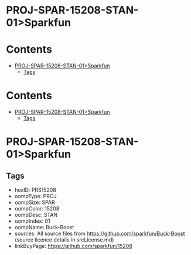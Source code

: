 
PROJ-SPAR-15208-STAN-01>Sparkfun
================================

Contents
========

* [PROJ-SPAR-15208-STAN-01>Sparkfun](#proj-spar-15208-stan-01sparkfun)
	* [Tags](#tags)

Contents
========

* [PROJ-SPAR-15208-STAN-01>Sparkfun](#proj-spar-15208-stan-01sparkfun)
	* [Tags](#tags)

# PROJ-SPAR-15208-STAN-01>Sparkfun

## Tags

- hexID: PRS15208
- oompType: PROJ
- oompSize: SPAR
- oompColor: 15208
- oompDesc: STAN
- oompIndex: 01
- oompName: Buck-Boost
- sources: All source files from https://github.com/sparkfun/Buck-Boost (source licence details in srcLicense.md)
- linkBuyPage: https://github.com/sparkfun/15208
